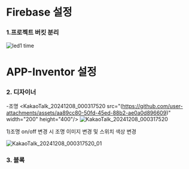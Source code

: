 # Firebase 설정
### 1.프로젝트 버킷 분리

![led1 time](https://github.com/user-attachments/assets/36260c9d-990c-4ea2-9f9c-827add0bdf79)

# APP-Inventor 설정
### 2. 디자이너

-조명
<KakaoTalk_20241208_000317520 src="(https://github.com/user-attachments/assets/aa89cc80-50fd-45ed-88b2-ae0a0d896609)" width="200" height="400"/>
![KakaoTalk_20241208_000317520](https://github.com/user-attachments/assets/aa89cc80-50fd-45ed-88b2-ae0a0d896609)

 1)조명 on/off 변경 시 조명 이미지 변경 및 스위치 색상 변경

 ![KakaoTalk_20241208_000317520_01](https://github.com/user-attachments/assets/275e5af9-6d8a-4225-9b60-722463532476)
### 3. 블록
